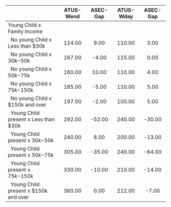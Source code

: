 
|                      |    ATUS-Wend |     ASEC-Gap |    ATUS-Wday |     ASEC-Gap |
| -------------------- | :----------: | :----------: | :----------: | :----------: |
| Young Child x Family Income |              |              |              |              |
| &nbsp;&nbsp;No young Child x Less than $30k |       124.00 |         9.00 |       110.00 |         3.00 |
| &nbsp;&nbsp;No young Child x $30k-$50k |       167.00 |        -4.00 |       115.00 |         0.00 |
| &nbsp;&nbsp;No young Child x $50k-$75k |       160.00 |        10.00 |       110.00 |         4.00 |
| &nbsp;&nbsp;No young Child x $75k-$150k |       185.00 |        -5.00 |       110.00 |         5.00 |
| &nbsp;&nbsp;No young Child x $150k and over |       197.00 |        -2.00 |       100.00 |         5.00 |
| &nbsp;&nbsp;Young Child present x Less than $30k |       292.00 |       -52.00 |       240.00 |       -30.00 |
| &nbsp;&nbsp;Young Child present x $30k-$50k |       240.00 |         8.00 |       200.00 |       -13.00 |
| &nbsp;&nbsp;Young Child present x $50k-$75k |       305.00 |       -35.00 |       240.00 |       -64.00 |
| &nbsp;&nbsp;Young Child present x $75k-$150k |       330.00 |       -10.00 |       210.00 |       -14.00 |
| &nbsp;&nbsp;Young Child present x $150k and over |       360.00 |         0.00 |       212.00 |        -7.00 |

